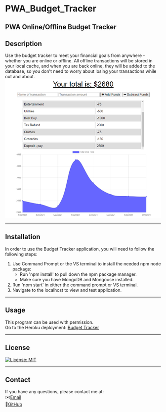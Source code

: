 # PWA_Budget_Tracker

## PWA Online/Offline Budget Tracker

## Description

Use the budget tracker to meet your financial goals from anywhere - whether you are online or offline. All offline transactions will be stored in your local cache, and when you are back online, they will be added to the database, so you don't need to worry about losing your transactions while out and about.
![screenshot1](./public/images/budget_tracker.PNG)

---

## Installation

In order to use the Budget Tracker application, you will need to follow the following steps:

1. Use Command Prompt or the VS terminal to install the needed npm node packags:
   - Run 'npm install' to pull down the npm package manager.
   - Make sure you have MongoDB and Mongoose installed.
2. Run 'npm start' in either the command prompt or VS terminal.
3. Navigate to the localhost to view and test application.

---

## Usage

This program can be used with permission.\
Go to the Heroku deployment:
[Budget Tracker](https://murmuring-waters-92136.herokuapp.com/)

---

## License

[![License: MIT](https://img.shields.io/badge/License-MIT-yellow.svg)](https://opensource.org/licenses/MIT)

---

## Contact

If you have any questions, please contact me at:\
✉️[Email](mailto:hrkoren@gmail.com)\
📂[GitHub](https://github.com/hrkoren)
